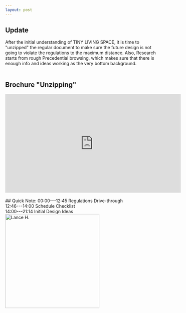 ```yaml
---
layout: post
---
```


## Update
   After the initial understanding of TINY LIVING SPACE, it is time to "unzipped" the regular document to make sure the future design is not going to violate the regulations to the maximum distance. Also, Research starts from rough Precedential browsing, which makes sure that there is enough info and ideas working as the very bottom background.
<br>
<br>
## Brochure "Unzipping"
<iframe width="560" height="315" src="https://www.youtube.com/embed/NPMsEQDUuiQ" title="YouTube video player" frameborder="0" allow="accelerometer; autoplay; clipboard-write; encrypted-media; gyroscope; picture-in-picture" allowfullscreen></iframe>
<br>
<br>
## Quick Note:
00:00---12:45 Regulations Drive-through<br>
12:46---14:00 Schedule Checklist<br>
14:00---21:14 Initial Design Ideas<br>
<img alt="Lance H." src="https://github.com/LanceHHe/LanceH./blob/master/Page%20Material/design%20record%201.jpg?raw=true" width="300">

